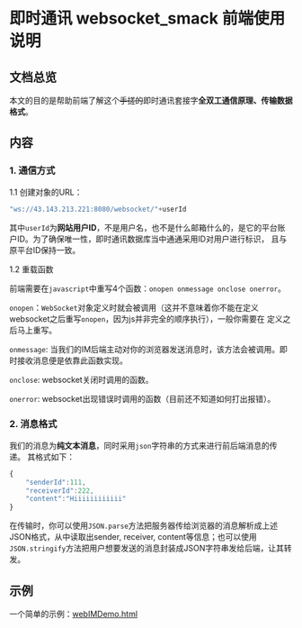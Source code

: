 # 即时通讯 websocket_smack 前端使用说明

## 文档总览

本文的目的是帮助前端了解这个~~手搓的~~即时通讯套接字**全双工通信原理、传输数据格式**。

## 内容

### 1. 通信方式

1.1 创建对象的URL：
```javascript
"ws://43.143.213.221:8080/websocket/"+userId
```
其中`userId`为**网站用户ID**，不是用户名，也不是什么邮箱什么的，是它的平台账户ID。为了确保唯一性，即时通讯数据库当中通通采用ID对用户进行标识，
且与原平台ID保持一致。

1.2 重载函数

前端需要在`javascript`中重写4个函数：`onopen onmessage onclose onerror`。

`onopen`：`WebSocket`对象定义时就会被调用（这并不意味着你不能在定义websocket之后重写`onopen`，因为js并非完全的顺序执行），一般你需要在
定义之后马上重写。

`onmessage`: 当我们的IM后端主动对你的浏览器发送消息时，该方法会被调用。即时接收消息便是依靠此函数实现。

`onclose`: websocket关闭时调用的函数。

`onerror`: websocket出现错误时调用的函数（目前还不知道如何打出报错）。

### 2. 消息格式

我们的消息为**纯文本消息**，同时采用`json`字符串的方式来进行前后端消息的传递。
其格式如下：
```javascript
{
    "senderId":111,
    "receiverId":222,
    "content":"Hiiiiiiiiiiii"
}
```
在传输时，你可以使用`JSON.parse`方法把服务器传给浏览器的消息解析成上述JSON格式，从中读取出sender, receiver, content等信息；也可以使用
`JSON.stringify`方法把用户想要发送的消息封装成JSON字符串发给后端，让其转发。

## 示例

一个简单的示例：[webIMDemo.html](../src/main/html/webIMDemo.html)